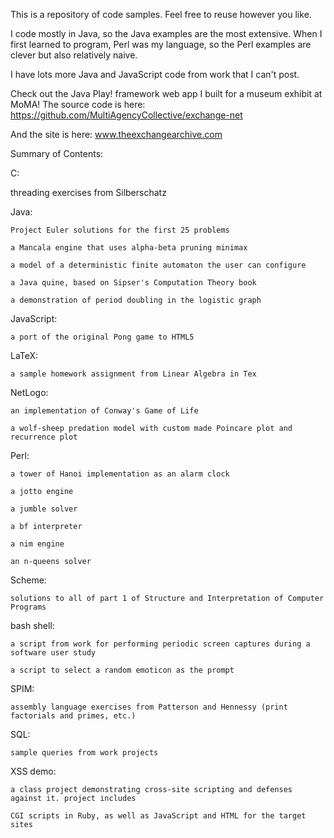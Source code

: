This is a repository of code samples.
Feel free to reuse however you like.

I code mostly in Java, so the Java examples are the most extensive. When I first learned to program, Perl was my language,
so the Perl examples are clever but also relatively naive.

I have lots more Java and JavaScript code from work that I can't post.

Check out the Java Play! framework web app I built for a museum exhibit at MoMA!
The source code is here:
https://github.com/MultiAgencyCollective/exchange-net

And the site is here:
www.theexchangearchive.com

Summary of Contents:

C:

  threading exercises from Silberschatz
  
Java:

	Project Euler solutions for the first 25 problems
	
	a Mancala engine that uses alpha-beta pruning minimax
	
	a model of a deterministic finite automaton the user can configure
	
	a Java quine, based on Sipser's Computation Theory book
	
	a demonstration of period doubling in the logistic graph
	
JavaScript:

	a port of the original Pong game to HTML5
	
LaTeX:

	a sample homework assignment from Linear Algebra in Tex
	
NetLogo:

	an implementation of Conway's Game of Life
	
	a wolf-sheep predation model with custom made Poincare plot and recurrence plot
	
Perl:

	a tower of Hanoi implementation as an alarm clock
	
	a jotto engine
	
	a jumble solver
	
	a bf interpreter
	
	a nim engine
	
	an n-queens solver
	
Scheme:

	solutions to all of part 1 of Structure and Interpretation of Computer Programs
	
bash shell:

	a script from work for performing periodic screen captures during a software user study
	
	a script to select a random emoticon as the prompt
	
SPIM:

	assembly language exercises from Patterson and Hennessy (print factorials and primes, etc.)
	
SQL:

	sample queries from work projects
XSS demo:

	a class project demonstrating cross-site scripting and defenses against it. project includes
	
	CGI scripts in Ruby, as well as JavaScript and HTML for the target sites
